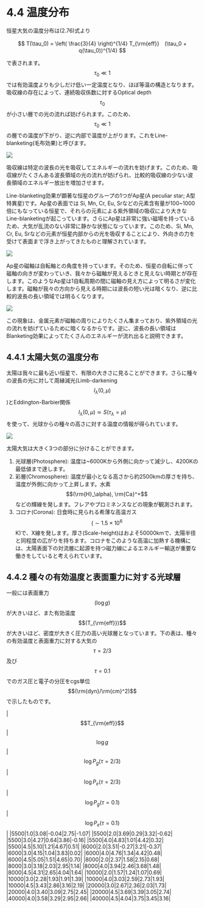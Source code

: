 # 4.4 温度分布

恒星大気の温度分布は(2.76)式より

$$
T(\tau_0) 
= \left( \frac{3}{4} \right)^{1/4} T_{\rm{eff}}　(\tau_0 + q(\tau_0))^{1/4}
$$

で表されます。$$\tau_0 \ll 1$$では有効温度よりも少しだけ低い一定温度となり、ほぼ等温の構造となります。吸収線の存在によって、連続吸収係数に対するOptical depth $$\tau_0$$が小さい層での光の流れば妨げられます。このため、$$\tau_0 \ll 1$$の層での温度が下がり、逆に内部で温度が上がります。これをLine-blanketing(毛布効果)と呼びます。

![](/images/atmos/)

吸収線は特定の波長の光を吸収してエネルギーの流れを妨げます。このため、吸収線がたくさんある波長領域の光の流れが妨げられ、比較的吸収線の少ない波長領域のエネルギー放出を増加させます。

Line-blanketing効果が顕著な恒星のグループの1つがAp星(A peculiar star; A型特異星)です。Ap星の表面では Si, Mn, Cr, Eu, Srなどの元素含有量が100~1000倍にもなっている恒星で、それらの元素による紫外領域の吸収により大きなLine-blanketingが起こっています。さらにAp星は非常に強い磁場を持っているため、大気が乱流のない非常に静かな状態になっています。このため、Si, Mn, Cr, Eu, Srなどの元素が恒星内部からの光を吸収することにより、外向きの力を受けて表面まで浮き上がってきたものと理解されています。  

![](/images/atmos/)

Ap星の磁軸は自転軸との角度を持っています。そのため、恒星の自転に伴って磁軸の向きが変わっていき、我々から磁軸が見えるときと見えない時期とが存在します。このようなAp星は1自転周期の間に磁軸の見え方によって明るさが変化します。磁軸が我々の方向から見える時期には波長の短い光は暗くなり、逆に比較的波長の長い領域では明るくなります。

![](/images/atmos/)

この現象は、金属元素が磁軸の周りによりたくさん集まっており、紫外領域の光の流れを妨げているために暗くなるからです。逆に、波長の長い領域はBlanketing効果によってたくさんのエネルギーが流れ出ると説明できます。

## 4.4.1 太陽大気の温度分布

太陽は我々に最も近い恒星で、有限の大きさに見ることができます。さらに種々の波長の光に対して周縁減光(Limb-darkening $$I_\lambda(0, \mu)$$)とEddington-Barbier関係$$I_\lambda(0, \mu) \simeq S(\tau_\lambda=\mu)$$を使って、光球からの種々の高さに対する温度の情報が得られています。

![](/images/atmos/)

太陽大気は大きく3つの部分に分けることができます。

1. 光球層(Photosphere): 温度は~6000Kから外側に向かって減少し、4200Kの最低値まで達します。
2. 彩層(Chromosphere): 温度が最小となる高さから約2500kmの厚さを持ち、温度が外側に向かって上昇します。水素$$(\rm{H}_\alpha), \rm{Ca}^+$$などの輝線を発します。フレアやプロミネンスなどの現象が観測されます。
3. コロナ(Corona): 日食時に見られる希薄な高温ガス$$(\sim 1.5 \times 10^6$$K)で、X線を発します。厚さ(Scale-height)はおよそ50000kmで、太陽半径と同程度の広がりを持ちます。コロナをこのような高温に加熱する機構には、太陽表面下の対流層に起源を持つ磁力線によるエネルギー輸送が重要な働きをしていると考えられています。

## 4.4.2 種々の有効温度と表面重力に対する光球層

一般には表面重力$$(\log g)$$が大きいほど、また有効温度$$(T_{\rm{eff}})$$が大きいほど、密度が大きく圧力の高い光球層となっています。下の表は、種々の有効温度と表面重力に対する大気の$$\tau=2/3$$及び$$\tau=0.1$$でのガス圧と電子の分圧をcgs単位$$(\rm{dyn}/\rm{cm}^2)$$で示したものです。

|$$T_{\rm{eff}}$$|$$\log g$$|$$\log P_g (\tau=2/3)$$|$$\log P_e (\tau=2/3)$$|$$\log P_g (\tau=0.1)$$|$$\log P_e (\tau=0.1)$$|
|5500|1.0|3.08|-0.04|2.75|-1.07|
|5500|2.0|3.69|0.29|3.32|-0.62|
|5500|3.0|4.27|0.64|3.86|-0.16|
|5500|4.0|4.83|1.01|4.42|0.32|
|5500|4.5|5.10|1.21|4.67|0.51|
|6000|2.0|3.51|-0.27|3.21|-0.37|
|6000|3.0|4.15|1.04|3.83|0.02|
|6000|4.0|4.76|1.34|4.42|0.48|
|6000|4.5|5.05|1.51|4.65|0.70|
|8000|2.0|2.37|1.58|2.15|0.68|
|8000|3.0|3.18|2.03|2.95|1.14|
|8000|4.0|3.94|2.46|3.68|1.48|
|8000|4.5|4.31|2.65|4.04|1.64|
|10000|2.0|1.57|1.24|1.07|0.69|
|10000|3.0|2.28|1.93|1.91|1.39|
|10000|4.0|3.03|2.59|2.73|1.93|
|10000|4.5|3.43|2.86|3.16|2.19|
|20000|3.0|2.67|2.36|2.03|1.73|
|20000|4.0|3.40|3.09|2.75|2.45|
|20000|4.5|3.69|3.39|3.05|2.74|
|40000|4.0|3.58|3.29|2.95|2.66|
|40000|4.5|4.04|3.75|3.45|3.16|
